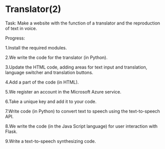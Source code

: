 # Translator(2) 
Task: Make a website with the function of a translator and the reproduction of text in voice.

Progress:

1.Install the required modules.

2.We write the code for the translator (in Python).

3.Update the HTML code, adding areas for text input and translation, language switcher and translation buttons.

4.Add a part of the code (in HTML).

5.We register an account in the Microsoft Azure service.


6.Take a unique key and add it to your code.

7.Write code (in Python) to convert text to speech using the text-to-speech API.

8.We write the code (in the Java Script language) for user interaction with Flask.

9.Write a text-to-speech synthesizing code. 


